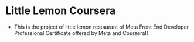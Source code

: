 # Little Lemon Coursera

- This is the project of little lemon restaurant of Meta Front End Developer Professional Certificate offered by Meta and Coursera!!
